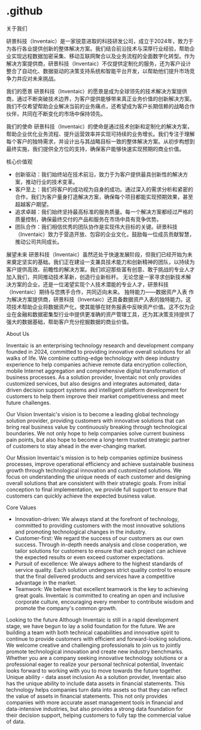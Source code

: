 # .github

关于我们

研景科技（Inventaic）是一家锐意进取的科技研发公司，成立于2024年，致力于为各行各业提供创新的整体解决方案。我们结合前沿技术与深厚行业经验，帮助企业实现远程数据加密采集、移动互联网聚合以及业务流程的全面数字化转型。作为解决方案提供商，研景科技（Inventaic）不仅提供定制化的服务，还为客户设计整合了自动化、数据驱动的决策支持系统和智能平台开发，以帮助他们提升市场竞争力并应对未来挑战。

我们的愿景
研景科技（Inventaic）的愿景是成为全球领先的技术解决方案提供商，通过不断突破技术边界，为客户提供能够带来真正业务价值的创新解决方案。我们不仅希望帮助企业解决当前的业务痛点，还希望成为客户长期信赖的战略合作伙伴，共同在不断变化的市场中保持领先。

我们的使命
研景科技（Inventaic）的使命是通过技术创新和定制化的解决方案，帮助企业优化业务流程、提升运营效率并实现可持续的业务增长。我们专注于理解每个客户的独特需求，并设计出与其战略目标一致的整体解决方案。从初步构想到最终实施，我们提供全方位的支持，确保客户能够快速实现预期的商业价值。

核心价值观
- 创新驱动：我们始终站在技术前沿，致力于为客户提供最具创新性的解决方案，推动行业的技术变革。
- 客户至上：我们将客户的成功视为自身的成功。通过深入的需求分析和紧密的合作，我们为客户量身打造解决方案，确保每个项目都能实现预期效果，甚至超越客户期望。
- 追求卓越：我们始终坚持最高标准的服务质量。每一个解决方案都经过严格的质量控制，确保最终交付的产品和服务在市场中具有竞争优势。
- 团队合作：我们相信优秀的团队协作是实现伟大目标的关键。研景科技（Inventaic）致力于营造开放、包容的企业文化，鼓励每一位成员贡献智慧，推动公司共同成长。

展望未来
研景科技（Inventaic）虽然还处于快速发展阶段，但我们已经开始为未来奠定坚实的基础。我们正在建设一支兼具技术能力和创新精神的团队，以持续为客户提供高效、前瞻性的解决方案。我们欢迎那些富有创意、敢于挑战的专业人才加入我们，共同推动技术革新，创造行业新标杆。
无论您是一家寻求创新技术解决方案的企业，还是一位渴望实现个人技术潜能的专业人才，研景科技（Inventaic）期待与您携手合作，共同迈向未来。
独特能力——数据资产入表
作为解决方案提供商，研景科技（Inventaic）还具备数据资产入表的独特能力。这项技术帮助企业将数据资产化，使其能够在财务报表中反映资产价值。这不仅为企业在金融和数据密集型行业中提供更准确的资产管理工具，还为其决策支持提供了强大的数据基础，帮助客户充分挖掘数据的商业价值。


About Us

Inventaic is an enterprising technology research and development company founded in 2024, committed to providing innovative overall solutions for all walks of life. We combine cutting-edge technology with deep industry experience to help companies achieve remote data encryption collection, mobile Internet aggregation and comprehensive digital transformation of business processes. As a solution provider, Inventaic not only provides customized services, but also designs and integrates automated, data-driven decision support systems and intelligent platform development for customers to help them improve their market competitiveness and meet future challenges.

Our Vision
Inventaic's vision is to become a leading global technology solution provider, providing customers with innovative solutions that can bring real business value by continuously breaking through technological boundaries. We not only hope to help companies solve current business pain points, but also hope to become a long-term trusted strategic partner of customers to stay ahead in the ever-changing market.

Our Mission
Inventaic's mission is to help companies optimize business processes, improve operational efficiency and achieve sustainable business growth through technological innovation and customized solutions. We focus on understanding the unique needs of each customer and designing overall solutions that are consistent with their strategic goals. From initial conception to final implementation, we provide full support to ensure that customers can quickly achieve the expected business value.

Core Values
- Innovation-driven: We always stand at the forefront of technology, committed to providing customers with the most innovative solutions and promoting technological changes in the industry.
- Customer-first: We regard the success of our customers as our own success. Through in-depth needs analysis and close cooperation, we tailor solutions for customers to ensure that each project can achieve the expected results or even exceed customer expectations.
- Pursuit of excellence: We always adhere to the highest standards of service quality. Each solution undergoes strict quality control to ensure that the final delivered products and services have a competitive advantage in the market.
- Teamwork: We believe that excellent teamwork is the key to achieving great goals. Inventaic is committed to creating an open and inclusive corporate culture, encouraging every member to contribute wisdom and promote the company's common growth.

Looking to the future
Although Inventaic is still in a rapid development stage, we have begun to lay a solid foundation for the future. We are building a team with both technical capabilities and innovative spirit to continue to provide customers with efficient and forward-looking solutions. We welcome creative and challenging professionals to join us to jointly promote technological innovation and create new industry benchmarks.
Whether you are a company seeking innovative technology solutions or a professional eager to realize your personal technical potential, Inventaic looks forward to working with you to move towards the future together.
Unique ability - data asset inclusion
As a solution provider, Inventaic also has the unique ability to include data assets in financial statements. This technology helps companies turn data into assets so that they can reflect the value of assets in financial statements. This not only provides companies with more accurate asset management tools in financial and data-intensive industries, but also provides a strong data foundation for their decision support, helping customers to fully tap the commercial value of data.
